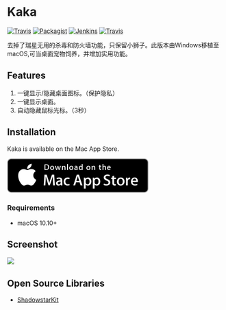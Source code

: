 # Kaka

[![Travis](https://img.shields.io/badge/build-passing-brightgreen.svg)](https://github.com/HsiangHo/Kaka)
[![Packagist](https://img.shields.io/badge/release-1.0.0-blue.svg)](https://itunes.apple.com/app/id1434172933)
[![Jenkins](https://img.shields.io/badge/license-MIT-red.svg)](https://github.com/HsiangHo/Kaka/blob/master/LICENSE)
[![Travis](https://img.shields.io/badge/platform-macOS-yellow.svg)]()

去掉了瑞星无用的杀毒和防火墙功能，只保留小狮子。此版本由Windows移植至macOS,可当桌面宠物饲养，并增加实用功能。

## Features

1. 一键显示/隐藏桌面图标。（保护隐私）
2. 一键显示桌面。
3. 自动隐藏鼠标光标。（3秒）

## Installation

Kaka is available on the Mac App Store.

[![download on the Mac App Store](img/MAS_badge.svg)](https://itunes.apple.com/app/id1434172933)

### Requirements

- macOS 10.10+

## Screenshot

<img src="img/Screen_Shot1.png" width="480px">

## Open Source Libraries

- [ShadowstarKit](https://github.com/HsiangHo/ShadowstarKit)
